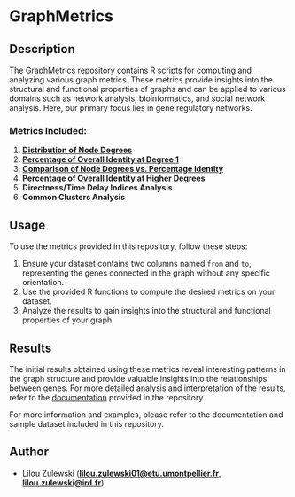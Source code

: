 # GraphMetrics

## Description

The GraphMetrics repository contains R scripts for computing and analyzing various graph metrics. These metrics provide insights into the structural and functional properties of graphs and can be applied to various domains such as network analysis, bioinformatics, and social network analysis. Here, our primary focus lies in gene regulatory networks.

### Metrics Included:

1. [**Distribution of Node Degrees**](./metrics_functions/DistributionNodeDegrees.R)
2. [**Percentage of Overall Identity at Degree 1**](./metrics_functions/PercentageOverallIdentityDegree1.R)
3. [**Comparison of Node Degrees vs. Percentage Identity**](./metrics_functions/ComparisonNodeDegreesPercentageIdentity.R)
4. [**Percentage of Overall Identity at Higher Degrees**](./metrics_functions/PercentageOverallIdentityHigherDegrees.R)
5. **Directness/Time Delay Indices Analysis**
6. **Common Clusters Analysis**

## Usage

To use the metrics provided in this repository, follow these steps:

1. Ensure your dataset contains two columns named `from` and `to`, representing the genes connected in the graph without any specific orientation.
2. Use the provided R functions to compute the desired metrics on your dataset.
3. Analyze the results to gain insights into the structural and functional properties of your graph.

## Results

The initial results obtained using these metrics reveal interesting patterns in the graph structure and provide valuable insights into the relationships between genes. For more detailed analysis and interpretation of the results, refer to the [documentation](https://lilouzulewski.github.io/IRD_internship/) provided in the repository.

For more information and examples, please refer to the documentation and sample dataset included in this repository.

## Author

- Lilou Zulewski (**lilou.zulewski01@etu.umontpellier.fr**, **lilou.zulewski@ird.fr**)
